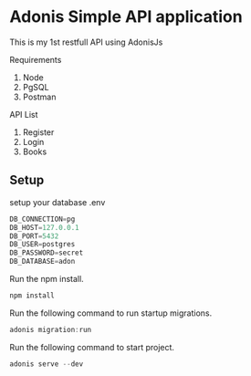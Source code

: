 # Adonis Simple API application

This is my 1st restfull API using AdonisJs

Requirements
1. Node
2. PgSQL
3. Postman

API List
1. Register
2. Login
3. Books


## Setup

setup your database .env

```js
DB_CONNECTION=pg
DB_HOST=127.0.0.1
DB_PORT=5432
DB_USER=postgres
DB_PASSWORD=secret
DB_DATABASE=adon
```

Run the npm install.

```js
npm install
```

Run the following command to run startup migrations.

```js
adonis migration:run
```

Run the following command to start project.

```js
adonis serve --dev
```
